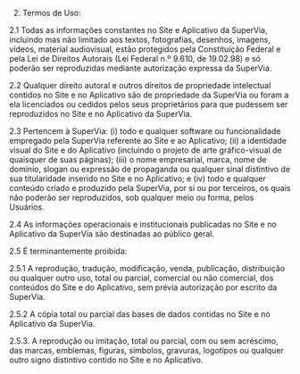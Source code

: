2. Termos de Uso:

2.1 Todas as informações constantes no Site e Aplicativo da SuperVia, incluindo mas não limitado aos textos, fotografias, desenhos, imagens, vídeos, material audiovisual, estão protegidos pela Constituição Federal e pela Lei de Direitos Autorais (Lei Federal n.º 9.610, de 19.02.98) e só poderão ser reproduzidas mediante autorização expressa da SuperVia.

2.2 Qualquer direito autoral e outros direitos de propriedade intelectual contidos no Site e no Aplicativo são de propriedade da SuperVia ou foram a ela licenciados ou cedidos pelos seus proprietários para que pudessem ser reproduzidos no Site e no Aplicativo da SuperVia.

2.3 Pertencem à SuperVia: (i) todo e qualquer software ou funcionalidade empregado pela SuperVia referente ao Site e ao Aplicativo; (ii) a identidade visual do Site e do Aplicativo (incluindo o projeto de arte gráfico-visual de quaisquer de suas páginas); (iii) o nome empresarial, marca, nome de domínio, slogan ou expressão de propaganda ou qualquer sinal distintivo de sua titularidade inserido no Site e no Aplicativo; e (iv) todo e qualquer conteúdo criado e produzido pela SuperVia, por si ou por terceiros, os quais não poderão ser reproduzidos, sob qualquer meio ou forma, pelos Usuários.

2.4 As informações operacionais e institucionais publicadas no Site e no Aplicativo da SuperVia são destinadas ao público geral.

2.5 É terminantemente proibida:

2.5.1 A reprodução, tradução, modificação, venda, publicação, distribuição ou qualquer outro uso, total ou parcial, comercial ou não comercial, dos conteúdos do Site e do Aplicativo, sem prévia autorização por escrito da SuperVia.

2.5.2 A cópia total ou parcial das bases de dados contidas no Site e no Aplicativo da SuperVia.

2.5.3. A reprodução ou imitação, total ou parcial, com ou sem acréscimo, das marcas, emblemas, figuras, símbolos, gravuras, logotipos ou qualquer outro signo distintivo contido no Site e no Aplicativo.
